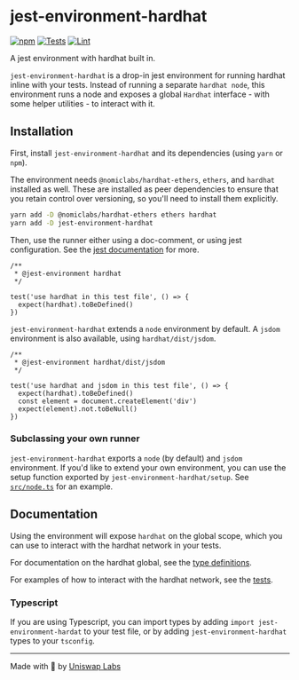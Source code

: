 # jest-environment-hardhat

[![npm](https://img.shields.io/npm/v/jest-environment-hardhat)](https://www.npmjs.com/package/jest-environment-hardhat)
[![Tests](https://github.com/Uniswap/jest-environment-hardhat/actions/workflows/test.yaml/badge.svg)](https://github.com/Uniswap/jest-environment-hardhat/actions/workflows/test.yaml)
[![Lint](https://github.com/Uniswap/jest-environment-hardhat/actions/workflows/lint.yml/badge.svg)](https://github.com/Uniswap/jest-environment-hardhat/actions/workflows/lint.yml)

A jest environment with hardhat built in.

`jest-environment-hardhat` is a drop-in jest environment for running hardhat inline with your tests. Instead of running a separate `hardhat node`, this environment runs a node and exposes a global `Hardhat` interface - with some helper utilities - to interact with it.

## Installation

First, install `jest-environment-hardhat` and its dependencies (using `yarn` or `npm`).

The environment needs `@nomiclabs/hardhat-ethers`, `ethers`, and `hardhat` installed as well. These are installed as peer dependencies to ensure that you retain control over versioning, so you'll need to install them explicitly.

```sh
yarn add -D @nomiclabs/hardhat-ethers ethers hardhat
yarn add -D jest-environment-hardhat
```

Then, use the runner either using a doc-comment, or using jest configuration. See the [jest documentation](https://jestjs.io/docs/configuration#testenvironment-string) for more.

```
/**
 * @jest-environment hardhat
 */

test('use hardhat in this test file', () => {
  expect(hardhat).toBeDefined()
})
```

`jest-environment-hardhat` extends a `node` environment by default. A `jsdom` environment is also available, using  `hardhat/dist/jsdom`.

```
/**
 * @jest-environment hardhat/dist/jsdom
 */

test('use hardhat and jsdom in this test file', () => {
  expect(hardhat).toBeDefined()
  const element = document.createElement('div')
  expect(element).not.toBeNull()
})
```

### Subclassing your own runner

`jest-environment-hardhat` exports a `node` (by default) and `jsdom` environment. If you'd like to extend your own environment, you can use the setup function exported by `jest-environment-hardhat/setup`. See [`src/node.ts`](./src/node.ts) for an example.

## Documentation

Using the environment will expose `hardhat` on the global scope, which you can use to interact with the hardhat network in your tests.

For documentation on the hardhat global, see the [type definitions](./src/hardhat.ts).

For examples of how to interact with the hardhat network, see the [tests](./src/internal/hardhat.test.ts).

### Typescript

If you are using Typescript, you can import types by adding `import jest-environment-hardat` to your test file, or by adding `jest-environment-hardhat` types to your `tsconfig`.

---

Made with 🦄 by [Uniswap Labs](https://uniswap.org)

